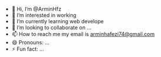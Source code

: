 - 👋 Hi, I’m @ArminHfz
- 👀 I’m interested in working
- 🌱 I’m currently learning web develope
- 💞️ I’m looking to collaborate on ...
- 📫 How to reach me my email is arminhafezi74@gmail.com 
- 😄 Pronouns: ...
- ⚡ Fun fact: ...

<!---
ArminHfz/ArminHfz is a ✨ special ✨ repository because its `README.md` (this file) appears on your GitHub profile.
You can click the Preview link to take a look at your changes.
--->
